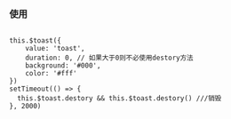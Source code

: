 <!--
 * @Author: jiangxx 18635949970@163.com
 * @Date: 2022-07-15 16:37:03
 * @LastEditors: jiangxx 18635949970@163.com
 * @LastEditTime: 2022-07-15 16:38:38
 * @FilePath: \my-vue3-h5\src\components\toast\README.md
 * @Description: 这是默认设置,请设置`customMade`, 打开koroFileHeader查看配置 进行设置: https://github.com/OBKoro1/koro1FileHeader/wiki/%E9%85%8D%E7%BD%AE
-->
### 使用
```

this.$toast({
    value: 'toast',
    duration: 0, // 如果大于0则不必使用destory方法
    background: '#000',
    color: '#fff'
})
setTimeout(() => {
  this.$toast.destory && this.$toast.destory() ///销毁
}, 2000)
```
